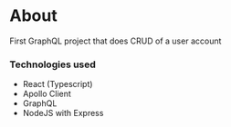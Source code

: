 # About

First GraphQL project that does CRUD of a user account

### Technologies used

- React (Typescript)
- Apollo Client
- GraphQL
- NodeJS with Express
